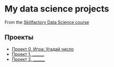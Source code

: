 # My data science projects
From the [Skillfactory Data Science course](https://skillfactory.ru/data-scientist) 

## Проекты

* [Проект 0. Игра: Угадай число](https://github.com/SqueroDoc/Doc_rep/blob/main/project_0)
* [Проект 1. ______](____)
* [Проект 2. ______](____)